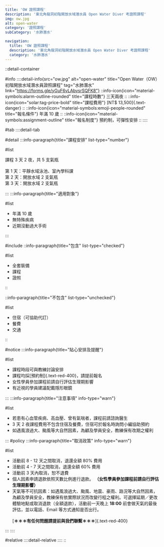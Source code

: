 ```yaml
---
title: 'OW 證照課程'
description: '東北角龍洞初階開放水域潛水員 Open Water Diver 考證照課程'
img: ow.jpg
alt: open-water
category: '證照課程'
subCategory: '水肺潛水'

navigation:
  title: 'OW 證照課程'
  description: '東北角龍洞初階開放水域潛水員 Open Water Diver 考證照課程'
  category: '水肺潛水'
---
```


::detail-container

#info
::::detail-info{src="ow.jpg" alt="open-water" title="Open Water（OW）初階開放水域潛水員證照課程" tag="水肺潛水" link="https://forms.gle/yGuF6vLAbvsrSQFK8"}
::info-icon{icon="material-symbols:alarm-outline-rounded" title="課程時數"}
三天兩夜
::
::info-icon{icon="solar:tag-price-bold" title="課程費用"}
[NT$ 13,500]{.text-danger}
::
::info-icon{icon="material-symbols:emoji-people-rounded" title="報名條件"}
年滿 10 歲
::
::info-icon{icon="material-symbols:assignment-outline" title="報名制度"}
預約制，可彈性安排
::
::::

#tab
::::detail-tab

#detail
:::info-paragraph{title="課程安排" list-type="number"}

#list

課程 3 天 2 夜，共 5 支氣瓶
<br /><br />
第 1 天：平靜水域泳池、室內學科課  
第 2 天：開放水域 2 支氣瓶  
第 3 天：開放水域 2 支氣瓶

:::
:::info-paragraph{title="適用對象"}

#list

- 年滿 10 歲
- 無特殊疾病
- 近期沒動過大手術

:::

#include
::info-paragraph{title="包含" list-type="checked"}

#list

- 全套裝備
- 課程
- 證照

::

::info-paragraph{title="不包含" list-type="unchecked"}

#list

- 住宿（可協助代訂）
- 餐費
- 交通

::

#notice
:::info-paragraph{title="貼心安排及提醒"}

#list

- 課程時段可與教練討論安排
- 課程均採[預約制]{.text-red-400}，請提前報名
- 女性學員參加課程前請自行評估生理期影響
- 有近視的學員建議配戴隱形眼鏡

:::
:::info-paragraph{title="注意事項" info-type="warn"}

#list

- 若患有心血管疾病、高血壓、曾有氣喘者，課程前請諮詢醫生
- 3 天 2 夜課程費用不包含住宿及餐費，住宿可於報名時詢問小編協助預約
- 如遇風浪過大、颱風等大自然因素，為顧及學員安全，教練保有改期之權利

:::
#policy
:::info-paragraph{title="取消政策" info-type="warn"}

#list

- 活動前 8 - 12 天之間取消，退還全額 80% 費用
- 活動前 4 - 7 天之間取消，退還全額 60% 費用
- 活動前 3 天內取消，恕不退費
- 個人因素申請退款依照天數比例進行退款。
  **（女性學員參加課程前請自行評估生理期影響）**
- 天氣等不可抗因素：如遇風浪過大、颱風、地震、豪雨、路況等大自然因素，為顧及學員安全，教練保有依實際狀況而改變行程之權利。可選擇延期／更改體驗地點或取消退款（全額退款），活動前一天晚上 **18:00** 前會做天氣的最後評估，並以電話、Email 等方式通知是否出行。
  <br /><br />
  [**＊＊＊有任何問題請提前與我們聯繫＊＊＊**]{.text-red-400}

:::
::::

#relative
::::detail-relative
::::
::
